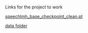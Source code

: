 Links for the project to work

[speechlmh_base_checkpoint_clean.pt](https://drive.google.com/file/d/194T4qh7QwcNc6-8bQgEeEqrRb-U79w1L/view?usp=sharing)

[data folder](https://drive.google.com/file/d/1fNttKMbYEP4ztwCMHRq7GyNVYyeDCne9/view?usp=sharing)


